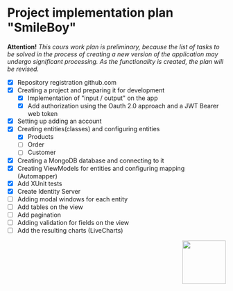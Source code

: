 # Project implementation plan "SmileBoy" 

<strong>Attention!</strong> *This cours work plan is preliminary, because the list of tasks to be solved in the process of creating a new version of the application may undergo significant processing. As the functionality is created, the plan will be revised.*

* [x] Repository registration github.com
* [x] Creating a project and preparing it for development
    * [x] Implementation of "input / output" on the app 
    * [x] Add authorization using the Oauth 2.0 approach and a JWT Bearer web token
* [x] Setting up adding an account
* [x]  Creating entities(classes) and configuring entities
    * [x] Products
    * [ ] Order
    * [ ] Customer
* [x] Creating a MongoDB database and connecting to it
* [x] Creating ViewModels for entities and configuring mapping (Automapper)
* [x] Add XUnit tests
* [x] Create Identity Server
* [ ] Adding modal windows for each entity
* [ ] Add tables on the view
* [ ] Add pagination 
* [ ] Adding validation for fields on the view
* [ ] Add the resulting charts (LiveCharts)

<img align="right" src="https://vsednr.ru/wp-content/uploads/2018/06/donnu-fizika-1024x1024.png" width="100" height="100">
